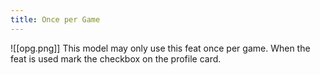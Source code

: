 ```yaml
---
title: Once per Game
---
```

![[opg.png]] This model may only use this feat once per game. When the feat is used mark the checkbox on the profile card.